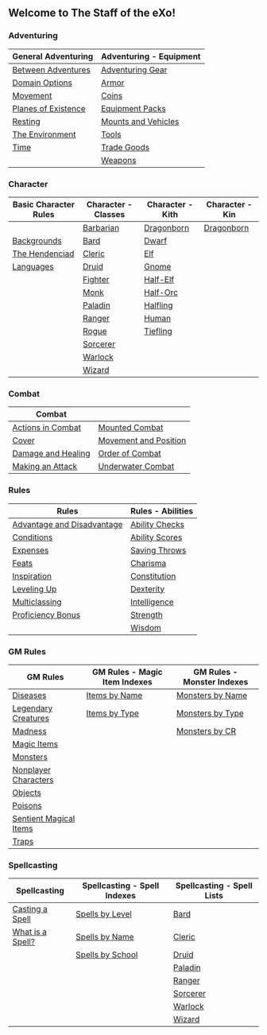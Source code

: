 ## Welcome to The Staff of the eXo!

### Adventuring

| General Adventuring                                        | Adventuring - Equipment                                      |
| ---------------------------------------------------------- | ------------------------------------------------------------ |
| [Between Adventures](/adventuring/between_adventures.md)   | [Adventuring Gear](/adventuring/equipment/adventuring_gear.md) |
| [Domain Options](/adventuring/domain_options.md)           | [Armor](/adventuring/equipment/armor.md)                     |
| [Movement](/adventuring/movement.md)                       | [Coins](/adventuring/equipment/coins.md)                     |
| [Planes of Existence](/adventuring/planes_of_existence.md) | [Equipment Packs](/adventuring/equipment/equipment_packs.md) |
| [Resting](/adventuring/resting.md)                         | [Mounts and Vehicles](/adventuring/equipment/mounts_and_vehicles.md) |
| [The Environment](/adventuring/the_environment.md)         | [Tools](/adventuring/equipment/tools.md)                     |
| [Time](/adventuring/time.md)                               | [Trade Goods](/adventuring/equipment/trade_goods.md)         |
|                                                            | [Weapons](/adventuring/equipment/weapons.md)                 |


### Character
| Basic Character Rules                                        | Character - Classes                          | Character - Kith                            | Character - Kin                            |
| ------------------------------------------------------------ | -------------------------------------------- | ------------------------------------------- | ------------------------------------------ |
|                                                              | [Barbarian](/character/classes/barbarian.md) | [Dragonborn](/character/kith/dragonborn.md) | [Dragonborn](/character/kin/dragonborn.md) |
| [Backgrounds](/character/backgrounds.md)                     | [Bard](/character/classes/bard.md)           | [Dwarf](/character/races/dwarf.md)          |                                            |
| [The Hendenciad](/character/Hendenciad.md) | [Cleric](/character/classes/cleric.md)       | [Elf](/character/races/elf.md)              |                                            |
| [Languages](/character/languages.md)                         | [Druid](/character/classes/druid.md)         | [Gnome](/character/races/gnome.md)          |                                            |
|                                                              | [Fighter](/character/classes/fighter.md)     | [Half-Elf](/character/races/half-elf.md)    |                                            |
|                                                              | [Monk](/character/classes/monk.md)           | [Half-Orc](/character/races/half-orc.md)    |                                            |
|                                                              | [Paladin](/character/classes/paladin.md)     | [Halfling](/character/races/halfling.md)    |                                            |
|                                                              | [Ranger](/character/classes/ranger.md)       | [Human](/character/races/human.md)          |                                            |
|                                                              | [Rogue](/character/classes/rogue.md)         | [Tiefling](/character/races/tiefling.md)    |                                            |
|                                                              | [Sorcerer](/character/classes/sorcerer.md)   |                                             |                                            |
|                                                              | [Warlock](/character/classes/warlock.md)     |                                             |                                            |
|                                                              | [Wizard](/character/classes/wizard.md)       |                                             |                                            |

### Combat
| Combat                                              |                                                           |
|-----------------------------------------------------|-----------------------------------------------------------|
| [Actions in Combat](/combat/actions_in_combat.md)   | [Mounted Combat](/combat/mounted_combat.md)               |
| [Cover](/combat/cover.md)                           | [Movement and Position](/combat/movement_and_position.md) |
| [Damage and Healing](/combat/damage_and_healing.md) | [Order of Combat](/combat/order_of_combat.md)             |
| [Making an Attack](/combat/making_an_attack.md)     | [Underwater Combat](/combat/underwater_combat.md)         |

### Rules
| Rules                                                              | Rules - Abilities                                    |
|--------------------------------------------------------------------|------------------------------------------------------|
| [Advantage and Disadvantage](/rules/advantage_and_disadvantage.md) | [Ability Checks](/rules/abilities/ability_checks.md) |
| [Conditions](/rules/conditions.md)                                 | [Ability Scores](/rules/abilities/ability_scores.md) |
| [Expenses](/rules/expenses.md)                                     | [Saving Throws](/rules/abilities/saving_throws.md)   |
| [Feats](/rules/feats.md)                                           | [Charisma](/rules/abilities/charisma.md)             |
| [Inspiration](/rules/inspiration.md)                               | [Constitution](/rules/abilities/constitution.md)     |
| [Leveling Up](/rules/leveling_up.md)                               | [Dexterity](/rules/abilities/dexterity.md)           |
| [Multiclassing](/rules/multiclassing.md)                           | [Intelligence](/rules/abilities/intelligence.md)     |
| [Proficiency Bonus](/rules/proficiency_bonus.md)                   | [Strength](/rules/abilities/strength.md)             |
|                                                                    | [Wisdom](/rules/abilities/wisdom.md)                 |


### GM Rules
| GM Rules                                                             | GM Rules - Magic Item Indexes                                          | GM Rules - Monster Indexes                                                |
|----------------------------------------------------------------------|------------------------------------------------------------------------|---------------------------------------------------------------------------|
| [Diseases](/gamemaster_rules/diseases.md)                            | [Items by Name](/gamemaster_rules/magic_item_indexes/items_by_name.md) | [Monsters by Name](/gamemaster_rules/monster_indexes/monsters_by_name.md) |
| [Legendary Creatures](/gamemaster_rules/legendary_creatures.md)      | [Items by Type](/gamemaster_rules/magic_item_indexes/items_by_type.md) | [Monsters by Type](/gamemaster_rules/monster_indexes/monsters_by_type.md) |
| [Madness](/gamemaster_rules/madness.md)                              |                                                                        | [Monsters by CR](/gamemaster_rules/monster_indexes/monsters_by_cr.md)     |
| [Magic Items](/gamemaster_rules/magic_items.md)                      |                                                                        |                                                                           |
| [Monsters](/gamemaster_rules/monsters.md)                            |                                                                        |                                                                           |
| [Nonplayer Characters](/gamemaster_rules/nonplayer_characters.md)    |                                                                        |                                                                           |
| [Objects](/gamemaster_rules/objects.md)                              |                                                                        |                                                                           |
| [Poisons](/gamemaster_rules/poisons.md)                              |                                                                        |                                                                           |
| [Sentient Magical Items](/gamemaster_rules/sentient_magical_items.md)|                                                                        |                                                                           |
| [Traps](/gamemaster_rules/traps.md)                                  |                                                                        |                                                                           |

### Spellcasting
| Spellcasting                                         | Spellcasting - Spell Indexes                                        | Spellcasting - Spell Lists                               |
|------------------------------------------------------|---------------------------------------------------------------------|----------------------------------------------------------|
| [Casting a Spell](/spellcasting/casting_a_spell.md)  | [Spells by Level](/spellcasting/spell_indexes/spells_by_level.md)   | [Bard](/spellcasting/spell_lists/bard_spells.md)         |
| [What is a Spell?](/spellcasting/what_is_a_spell.md) | [Spells by Name](/spellcasting/spell_indexes/spells_by_name.md)     | [Cleric](/spellcasting/spell_lists/cleric_spells.md)     |
|                                                      | [Spells by School](/spellcasting/spell_indexes/spells_by_school.md) | [Druid](/spellcasting/spell_lists/druid_spells.md)       |
|                                                      |                                                                     | [Paladin](/spellcasting/spell_lists/paladin_spells.md)   |
|                                                      |                                                                     | [Ranger](/spellcasting/spell_lists/ranger_spells.md)     |
|                                                      |                                                                     | [Sorcerer](/spellcasting/spell_lists/sorcerer_spells.md) |
|                                                      |                                                                     | [Warlock](/spellcasting/spell_lists/warlock_spells.md)   |
|                                                      |                                                                     | [Wizard](/spellcasting/spell_lists/wizard_spells.md)     |
